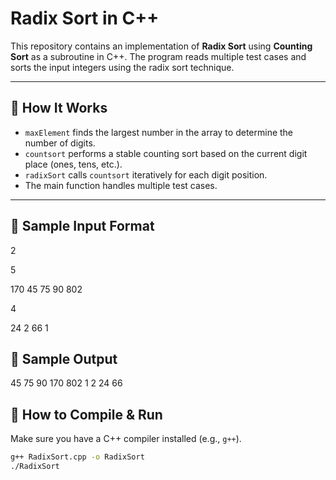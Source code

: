# Radix Sort in C++

This repository contains an implementation of **Radix Sort** using **Counting Sort** as a subroutine in C++. The program reads multiple test cases and sorts the input integers using the radix sort technique.

---

## 📌 How It Works

- `maxElement` finds the largest number in the array to determine the number of digits.
- `countsort` performs a stable counting sort based on the current digit place (ones, tens, etc.).
- `radixSort` calls `countsort` iteratively for each digit position.
- The main function handles multiple test cases.

---

## 📎 Sample Input Format

2

5

170 45 75 90 802

4

24 2 66 1

## 📎 Sample Output

45 75 90 170 802
1 2 24 66

## 🔧 How to Compile & Run

Make sure you have a C++ compiler installed (e.g., `g++`).

```bash
g++ RadixSort.cpp -o RadixSort
./RadixSort
